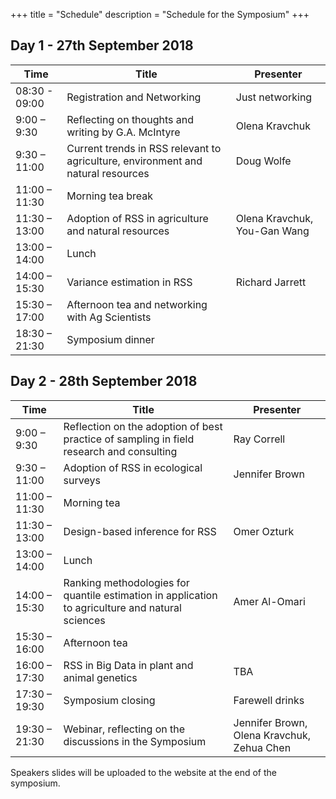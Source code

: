 +++
title = "Schedule"
description = "Schedule for the Symposium"
+++

## Day 1 - 27th September 2018

 Time | Title | Presenter 
------ | ------- | -------
08:30 - 09:00 | Registration and Networking | Just networking 
9:00 – 9:30 | Reflecting on thoughts and writing by G.A. McIntyre | Olena Kravchuk
9:30 – 11:00 | Current trends in RSS relevant to agriculture, environment and natural resources | Doug Wolfe
11:00 – 11:30 | Morning tea break |
11:30 – 13:00 | Adoption of RSS in agriculture and natural resources | Olena Kravchuk, You-Gan Wang
13:00 – 14:00 | Lunch |
14:00 – 15:30 | Variance estimation in RSS | Richard Jarrett
15:30 – 17:00 | Afternoon tea and networking with Ag Scientists |
18:30 – 21:30 | Symposium dinner |

## Day 2 - 28th September 2018

 Time | Title | Presenter 
------ | ------- | -------
9:00 – 9:30 | Reflection on the adoption of best practice of sampling in field research and consulting | Ray Correll
9:30 – 11:00 | Adoption of RSS in ecological surveys | Jennifer Brown
11:00 – 11:30 | Morning tea |
11:30 – 13:00 | Design-based inference for RSS | Omer Ozturk
13:00 – 14:00 | Lunch |
14:00 – 15:30 | Ranking methodologies for quantile estimation in application to agriculture and natural sciences | Amer Al-Omari
15:30 – 16:00 | Afternoon tea |
16:00 – 17:30 | RSS in Big Data in plant and animal genetics | TBA
17:30 – 19:30 | Symposium closing | Farewell drinks
19:30 – 21:30 | Webinar, reflecting on the discussions in the Symposium | Jennifer Brown, Olena Kravchuk, Zehua Chen
  
Speakers slides will be uploaded to the website at the end of the symposium.